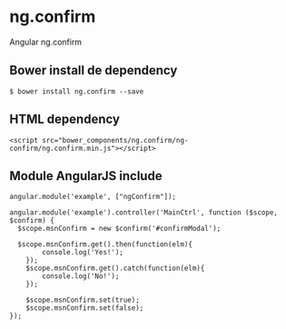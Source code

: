 # ng.confirm
Angular ng.confirm

## Bower install de dependency
```
$ bower install ng.confirm --save
```

## HTML dependency
```
<script src="bower_components/ng.confirm/ng-confirm/ng.confirm.min.js"></script>
```

## Module AngularJS include
```
angular.module('example', ["ngConfirm"]);

angular.module('example').controller('MainCtrl', function ($scope, $confirm) {
  $scope.msnConfirm = new $confirm('#confirmModal');
  
  $scope.msnConfirm.get().then(function(elm){
		console.log('Yes!');
	});
	$scope.msnConfirm.get().catch(function(elm){
		console.log('No!');
	});
	
	$scope.msnConfirm.set(true);
	$scope.msnConfirm.set(false);
});
```
